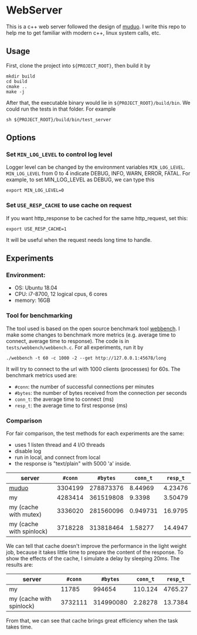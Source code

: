 # WebServer

This is a c++ web server followed the design of 
[muduo](http://github.com/chenshuo/muduo). 
I write this repo to help me to get familiar with modern c++, 
linux system calls, etc.

## Usage

First, clone the project into `${PROJECT_ROOT}`, then build it by

```shell script
mkdir build
cd build
cmake ..
make -j
```
After that, the executable binary would lie in `${PROJECT_ROOT}/build/bin`. 
We could run the tests in that folder. For example 

```shell script
sh ${PROJECT_ROOT}/build/bin/test_server
``` 

## Options

### Set `MIN_LOG_LEVEL` to control log level
Logger level can be changed by the environment variables `MIN_LOG_LEVEL`.
`MIN_LOG_LEVEL` from 0 to 4 indicate DEBUG, INFO, WARN, ERROR, FATAL. 
For example, to set MIN_LOG_LEVEL as DEBUG, we can type this
```shell script
export MIN_LOG_LEVEL=0
```

### Set `USE_RESP_CACHE` to use cache on request
If you want http_response to be cached for the same http_request, set this:
```shell script
export USE_RESP_CACHE=1
```
It will be useful when the request needs long time to handle.

## Experiments

### Environment:
- OS: Ubuntu 18.04
- CPU: i7-8700, 12 logical cpus, 6 cores
- memory: 16GB

### Tool for benchmarking 
The tool used is based on the open source benchmark tool [webbench](http://home.tiscali.cz/~cz210552/webbench.html).
I make some changes to benchmark more metrics (e.g. average time to connect, average time to response). 
The code is in `tests/webbench/webbench.c`. For all experiments, run it by 
```shell script
./webbench -t 60 -c 1000 -2 --get http://127.0.0.1:45678/long
```
It will try to connect to the url with 1000 clients (processes) for 60s.
The benchmark metrics used are:
- `#conn`: the number of successful connections per minutes
- `#bytes`: the number of bytes received from the connection per seconds
- `conn_t`: the average time to connect (ms)
- `resp_t`: the average time to first response (ms)

### Comparison

For fair comparison, the test methods for each experiments are the same: 
- uses 1 listen thread and 4 I/O threads
- disable log
- run in local, and connect from local
- the response is "text/plain" with 5000 'a' inside. 

server | `#conn` | `#bytes` | `conn_t` | `resp_t` |
--- | --- | --- | --- | --- |
[muduo](http://github.com/chenshuo/muduo) | 3304199 | 278873376 | 8.44969 | 4.23476 |
my | 4283414 | 361519808 | 9.3398 | 3.50479 |
my (cache with mutex) | 3336020 | 281560096 | 0.949731 | 16.9795 |
my (cache with spinlock) | 3718228 | 313818464 | 1.58277 | 14.4947 |

We can tell that cache doesn't improve the performance in the light weight job, 
because it takes little time to prepare the content of the response. To show the
effects of the cache, I simulate a delay by sleeping 20ms. The results are:

server | `#conn` | `#bytes` | `conn_t` | `resp_t` |
--- | --- | --- | --- | --- |
my | 11785 | 994654 | 110.124 | 4765.27 |
my (cache with spinlock) | 3732111 | 314990080 | 2.28278 | 13.7384 |

From that, we can see that cache brings great efficiency when the task takes time.